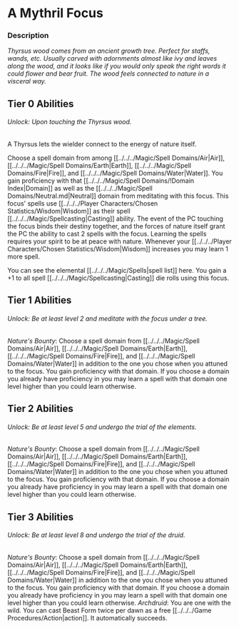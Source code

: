 # A Mythril Focus

### Description
*Thyrsus wood comes from an ancient growth tree. Perfect for staffs, wands, etc. Usually carved with adornments almost like ivy and leaves along the wood, and it looks like if you would only speak the right words it could flower and bear fruit. The wood feels connected to nature in a visceral way.*

## Tier 0 Abilities
###### Unlock: Upon touching the Thyrsus wood.
A Thyrsus lets the wielder connect to the energy of nature itself.

Choose a spell domain from among [[../../../Magic/Spell Domains/Air\|Air]], [[../../../Magic/Spell Domains/Earth\|Earth]], [[../../../Magic/Spell Domains/Fire\|Fire]], and [[../../../Magic/Spell Domains/Water\|Water]]. You gain proficiency with that [[../../../Magic/Spell Domains/!Domain Index\|Domain]] as well as the [[../../../Magic/Spell Domains/Neutral.md\|Neutral]] domain from meditating with this focus. This focus' spells use [[../../../Player Characters/Chosen Statistics/Wisdom\|Wisdom]] as their spell [[../../../Magic/Spellcasting\|Casting]] ability. The event of the PC touching the focus binds their destiny together, and the forces of nature itself grant the PC the ability to cast 2 spells with the focus. Learning the spells requires your spirit to be at peace with nature. Whenever your [[../../../Player Characters/Chosen Statistics/Wisdom\|Wisdom]] increases you may learn 1 more spell.

You can see the elemental [[../../../Magic/Spells|spell list]] here. You gain a +1 to all spell [[../../../Magic/Spellcasting\|Casting]] die rolls using this focus.

## Tier 1 Abilities
###### Unlock: Be at least level 2 and meditate with the focus under a tree.
*Nature's Bounty*: 
	Choose a spell domain from [[../../../Magic/Spell Domains/Air\|Air]], [[../../../Magic/Spell Domains/Earth\|Earth]], [[../../../Magic/Spell Domains/Fire\|Fire]], and [[../../../Magic/Spell Domains/Water\|Water]] in addition to the one you chose when you attuned to the focus. You gain proficiency with that domain. If you choose a domain you already have proficiency in you may learn a spell with that domain one level higher than you could learn otherwise.

## Tier 2 Abilities
###### Unlock: Be at least level 5 and undergo the trial of the elements.
*Nature's Bounty*: 
	Choose a spell domain from [[../../../Magic/Spell Domains/Air\|Air]], [[../../../Magic/Spell Domains/Earth\|Earth]], [[../../../Magic/Spell Domains/Fire\|Fire]], and [[../../../Magic/Spell Domains/Water\|Water]] in addition to the one you chose when you attuned to the focus. You gain proficiency with that domain. If you choose a domain you already have proficiency in you may learn a spell with that domain one level higher than you could learn otherwise.

## Tier 3 Abilities
###### Unlock: Be at least level 8 and undergo the trial of the druid.
*Nature's Bounty*: 
	Choose a spell domain from [[../../../Magic/Spell Domains/Air\|Air]], [[../../../Magic/Spell Domains/Earth\|Earth]], [[../../../Magic/Spell Domains/Fire\|Fire]], and [[../../../Magic/Spell Domains/Water\|Water]] in addition to the one you chose when you attuned to the focus. You gain proficiency with that domain. If you choose a domain you already have proficiency in you may learn a spell with that domain one level higher than you could learn otherwise.
*Archdruid*:
	You are one with the wild. You can cast Beast Form twice per dawn as a free [[../../../Game Procedures/Action\|action]]. It automatically succeeds.